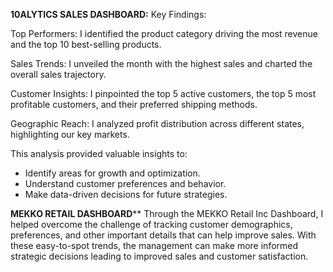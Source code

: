 **10ALYTICS SALES DASHBOARD:**
Key Findings:

Top Performers: 
I identified the product category driving the most revenue and the top 10 best-selling products.

Sales Trends: 
I unveiled the month with the highest sales and charted the overall sales trajectory.

Customer Insights: 
I pinpointed the top 5 active customers, the top 5 most profitable customers, and their preferred shipping methods.

Geographic Reach: 
I analyzed profit distribution across different states, highlighting our key markets.

This analysis provided valuable insights to:

- Identify areas for growth and optimization.
- Understand customer preferences and behavior.
- Make data-driven decisions for future strategies.

**MEKKO RETAIL DASHBOARD****
Through the MEKKO Retail Inc Dashboard, I helped overcome the challenge of tracking customer demographics, preferences, and other important details that can help improve sales. With these easy-to-spot trends, the management can make more informed strategic decisions leading to improved sales and customer satisfaction. 
